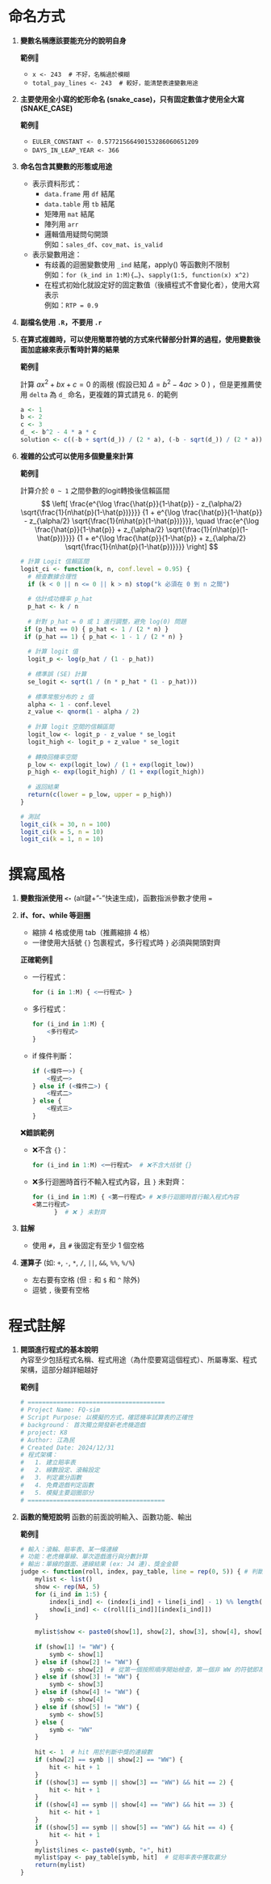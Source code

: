 # 命名方式

1. **變數名稱應該要能充分的說明自身**

   **範例📌**

   - `x <- 243  # 不好，名稱過於模糊`
   - `total_pay_lines <- 243  # 較好，能清楚表達變數用途`

2. **主要使用全小寫的蛇形命名 (snake_case)，只有固定數值才使用全大寫(SNAKE_CASE)**

   **範例📌**

   - `EULER_CONSTANT <- 0.57721566490153286060651209`
   - `DAYS_IN_LEAP_YEAR <- 366`

3. **命名包含其變數的形態或用途**  
   - 表示資料形式：  
     - `data.frame` 用 `df` 結尾  
     - `data.table` 用 `tb` 結尾  
     - 矩陣用 `mat` 結尾  
     - 陣列用 `arr`  
     - 邏輯值用疑問句開頭  
     例如：`sales_df`、`cov_mat`、`is_valid`
   - 表示變數用途：  
     - 有歧義的迴圈變數使用 `_ind` 結尾，apply() 等函數則不限制  
       例如：`for (k_ind in 1:M){…}`、`sapply(1:5, function(x) x^2)`
     - 在程式初始化就設定好的固定數值（後續程式不會變化者），使用大寫表示  
       例如：`RTP = 0.9`

4. **副檔名使用 `.R`，不要用 `.r`**

5. **在算式複雜時，可以使用簡單符號的方式來代替部分計算的過程，使用變數後面加底線來表示暫時計算的結果**

   **範例📌**

   計算 $ax^2+bx+c = 0$ 的兩根 (假設已知 $\Delta = b^2-4ac > 0$ )
   ，但是更推薦使用 `delta` 為 `d_` 命名，更複雜的算式請見 `6.` 的範例
   ```r
   a <- 1
   b <- 2
   c <- 3
   d_ <- b^2 - 4 * a * c
   solution <- c((-b + sqrt(d_)) / (2 * a), (-b - sqrt(d_)) / (2 * a))
   ```
6. **複雜的公式可以使用多個變量來計算**

   **範例📌**
   
   計算介於 `0 ~ 1` 之間參數的logit轉換後信賴區間
$$
\left[
\frac{e^{\log \frac{\hat{p}}{1-\hat{p}} - z_{\alpha/2} \sqrt{\frac{1}{n\hat{p}(1-\hat{p})}}}}
{1 + e^{\log \frac{\hat{p}}{1-\hat{p}} - z_{\alpha/2} \sqrt{\frac{1}{n\hat{p}(1-\hat{p})}}}},
\quad
\frac{e^{\log \frac{\hat{p}}{1-\hat{p}} + z_{\alpha/2} \sqrt{\frac{1}{n\hat{p}(1-\hat{p})}}}}
{1 + e^{\log \frac{\hat{p}}{1-\hat{p}} + z_{\alpha/2} \sqrt{\frac{1}{n\hat{p}(1-\hat{p})}}}}
\right]
$$

   ```r
   # 計算 Logit 信賴區間
   logit_ci <- function(k, n, conf.level = 0.95) {
     # 檢查數據合理性
     if (k < 0 || n <= 0 || k > n) stop("k 必須在 0 到 n 之間")
     
     # 估計成功機率 p_hat
     p_hat <- k / n
     
     # 針對 p_hat = 0 或 1 進行調整，避免 log(0) 問題
    if (p_hat == 0) { p_hat <- 1 / (2 * n) }
    if (p_hat == 1) { p_hat <- 1 - 1 / (2 * n) }
     
     # 計算 logit 值
     logit_p <- log(p_hat / (1 - p_hat))
     
     # 標準誤 (SE) 計算
     se_logit <- sqrt(1 / (n * p_hat * (1 - p_hat)))
     
     # 標準常態分布的 z 值
     alpha <- 1 - conf.level
     z_value <- qnorm(1 - alpha / 2)
     
     # 計算 logit 空間的信賴區間
     logit_low <- logit_p - z_value * se_logit
     logit_high <- logit_p + z_value * se_logit
     
     # 轉換回機率空間
     p_low <- exp(logit_low) / (1 + exp(logit_low))
     p_high <- exp(logit_high) / (1 + exp(logit_high))
     
     # 返回結果
     return(c(lower = p_low, upper = p_high))
   }
   
   # 測試
   logit_ci(k = 30, n = 100)
   logit_ci(k = 5, n = 10)
   logit_ci(k = 1, n = 10)
   
   ```
# 撰寫風格

1. **變數指派使用 `<-`** (alt鍵+”-”快速生成)，函數指派參數才使用 `=`
2. **if、for、while 等迴圈**  
   - 縮排 4 格或使用 tab（推薦縮排 4 格）
   - 一律使用大括號 `{}` 包裹程式，多行程式時 `}` 必須與開頭對齊

   **正確範例📌**

   - 一行程式：
     ```r
     for (i in 1:M) { <一行程式> }
     ```
   - 多行程式：
     ```r
     for (i_ind in 1:M) { 
         <多行程式> 
     }
     ```
   - if 條件判斷：
     ```r
     if (<條件一>) {
         <程式一>
     } else if (<條件二>) {
         <程式二>
     } else {
         <程式三>
     }
     ```

   **❌錯誤範例**

   - ❌不含 `{}`：
     ```r
     for (i_ind in 1:M) <一行程式>  # ❌不含大括號 {}
     ```
   - ❌多行迴圈時首行不輸入程式內容，且 `}` 未對齊：
     ```r
     for (i_ind in 1:M) { <第一行程式> # ❌多行迴圈時首行輸入程式內容 
     <第二行程式>
           }  # ❌ } 未對齊
     ```

3. **註解**  
   - 使用 `#`，且 `#` 後固定有至少 1 個空格

4. **運算子** (如: `+`, `-`, `*`, `/`, `||`, `&&`, `%%`, `%/%`)  
   - 左右要有空格 (但 `:` 和 `$` 和 `^` 除外)
   - 逗號 `,` 後要有空格

# 程式註解

1. **開頭進行程式的基本說明**  
   內容至少包括程式名稱、程式用途（為什麼要寫這個程式）、所屬專案、程式架構，這部分越詳細越好

   **範例📌**

   ```r
   # ======================================
   # Project Name: FQ-sim
   # Script Purpose: 以模擬的方式，確認機率試算表的正確性
   # background： 首次獨立開發新老虎機遊戲
   # project: K8
   # Author: 江為民
   # Created Date: 2024/12/31
   # 程式架構：
   #   1. 建立賠率表
   #   2. 線數設定、滾輪設定
   #   3. 判定贏分函數
   #   4. 免費遊戲判定函數
   #   5. 模擬主要迴圈部分
   # ======================================
   ```
2. **函數的簡短說明**
函數的前面說明輸入、函數功能、輸出

   **範例📌**

   ```r
   # 輸入：滾輪、賠率表、某一條連線
   # 功能：老虎機單線、單次遊戲進行與分數計算
   # 輸出：單線的盤面、連線結果 (ex: J4 連)、獎金金額
   judge <- function(roll, index, pay_table, line = rep(0, 5)) { # 判斷單線得分的函數
       mylist <- list()
       show <- rep(NA, 5)
       for (i_ind in 1:5) {
           index[i_ind] <- (index[i_ind] + line[i_ind] - 1) %% length(roll[[i_ind]]) + 1  # index 表示轉到滾輪哪一個位置，line 代表考慮特定某一條線的情況
           show[i_ind] <- c(roll[[i_ind]][index[i_ind]])
       }
       
       mylist$show <- paste0(show[1], show[2], show[3], show[4], show[5])  # show 為本次轉到的五個符號
       
       if (show[1] != "WW") {
           symb <- show[1]
       } else if (show[2] != "WW") {
           symb <- show[2]  # 從第一個按照順序開始檢查，第一個非 WW 的符號即為這條線的中獎符號
       } else if (show[3] != "WW") {
           symb <- show[3]
       } else if (show[4] != "WW") {
           symb <- show[4]
       } else if (show[5] != "WW") {
           symb <- show[5]
       } else {
           symb <- "WW"
       }
       
       hit <- 1  # hit 用於判斷中獎的連線數
       if (show[2] == symb || show[2] == "WW") {
           hit <- hit + 1
       }
       if ((show[3] == symb || show[3] == "WW") && hit == 2) {
           hit <- hit + 1
       }
       if ((show[4] == symb || show[4] == "WW") && hit == 3) {
           hit <- hit + 1
       }
       if ((show[5] == symb || show[5] == "WW") && hit == 4) {
           hit <- hit + 1
       }
       mylist$lines <- paste0(symb, "+", hit)
       mylist$pay <- pay_table[symb, hit]  # 從賠率表中獲取贏分
       return(mylist)
   }
   
   ```


